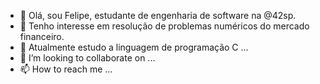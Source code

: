 - 👋 Olá, sou Felipe, estudante de engenharia de software na @42sp.
- 👀 Tenho interesse em resolução de problemas numéricos do mercado financeiro.
- 🌱 Atualmente estudo a linguagem de programação C ...
- 💞️ I’m looking to collaborate on ...
- 📫 How to reach me ...

<!---
jos-felipe/jos-felipe is a ✨ special ✨ repository because its `README.md` (this file) appears on your GitHub profile.
You can click the Preview link to take a look at your changes.
--->
